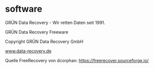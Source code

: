 # software



GRÜN Data Recovery - Wir retten Daten seit 1991.


GRÜN Data Recovery Freeware

Copyright GRÜN Data Recovery GmbH

www.data-recovery.de 

Quelle FreeRecovery von dcorphan: https://freerecover.sourceforge.io/
